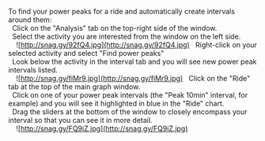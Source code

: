 To find your power peaks for a ride and automatically create intervals around them:<br>
&nbsp;&nbsp;Click on the "Analysis" tab on the top-right side of the window.<br>
&nbsp;&nbsp;Select the activity you are interested from the window on the left side.<br>
&nbsp;&nbsp;&nbsp;&nbsp;![http://snag.gy/92fQ4.jpg](http://snag.gy/92fQ4.jpg)
&nbsp;&nbsp;Right-click on your selected activity and select "Find power peaks"<br>
&nbsp;&nbsp;Look below the activity in the interval tab and you will see new power peak intervals listed.<br>
&nbsp;&nbsp;&nbsp;&nbsp;![http://snag.gy/fiMr9.jpg](http://snag.gy/fiMr9.jpg)
&nbsp;&nbsp;Click on the "Ride" tab at the top of the main graph window.<br>
&nbsp;&nbsp;Click on one of your power peak intervals (the "Peak 10min" interval, for example) and you will see it highlighted in blue in the "Ride" chart.<br>
&nbsp;&nbsp;Drag the sliders at the bottom of the window to closely encompass your interval so that you can see it in more detail.<br>
&nbsp;&nbsp;&nbsp;&nbsp;![http://snag.gy/FQ9iZ.jpg](http://snag.gy/FQ9iZ.jpg)
